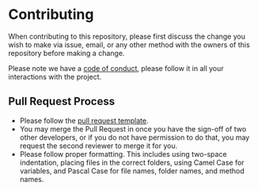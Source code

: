 # Contributing

When contributing to this repository, please first discuss the change you wish to make via issue,
email, or any other method with the owners of this repository before making a change. 

Please note we have a [code of conduct](https://github.com/UnbiddenMod/UnbiddenMod/blob/master/CODE_OF_CONDUCT.md), please follow it in all your interactions with the project.

## Pull Request Process

- Please follow the [pull request template](https://github.com/UnbiddenMod/UnbiddenMod/blob/master/PULL_REQUEST_TEMPLATE.md).
- You may merge the Pull Request in once you have the sign-off of two other developers, or if you do not have permission to do that, you may request the second reviewer to merge it for you.
- Please follow proper formatting. This includes using two-space indentation, placing files in the correct folders, using Camel Case for variables, and Pascal Case for file names, folder names, and method names.
